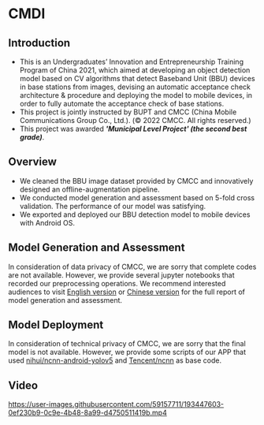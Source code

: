 # CMDI
## Introduction
* This is an Undergraduates’ Innovation and Entrepreneurship Training Program of China 2021, which aimed at developing an object detection model based on CV algorithms that detect Baseband Unit (BBU) devices in base stations from images, devising an automatic acceptance check architecture & procedure and deploying the model to mobile devices, in order to fully automate the acceptance check of base stations.
* This project is jointly instructed by BUPT and CMCC (China Mobile Communications Group Co., Ltd.). (© 2022 CMCC. All rights reserved.)
* This project was awarded ***'Municipal Level Project' (the second best grade)***.

## Overview
* We cleaned the BBU image dataset provided by CMCC and innovatively designed an offline-augmentation pipeline.
* We conducted model generation and assessment based on 5-fold cross validation. The performance of our model was satisfying.
* We exported and deployed our BBU detection model to mobile devices with Android OS.

## Model Generation and Assessment
In consideration of data privacy of CMCC, we are sorry that complete codes are not available. However, we provide several jupyter notebooks that recorded our preprocessing operations. We recommend interested audiences to visit [English version](https://wandb.ai/seanirlo/YOLOv5/reports/CMDI-Report--VmlldzoyNzI2MzM2) or [Chinese version](https://wandb.ai/seanirlo/YOLOv5/reports/-BBU---VmlldzoyMDIyMDI1) for the full report of model generation and assessment.

## Model Deployment
In consideration of technical privacy of CMCC, we are sorry that the final model is not available. However, we provide some scripts of our APP that used [nihui/ncnn-android-yolov5](https://github.com/nihui/ncnn-android-yolov5) and [Tencent/ncnn](https://github.com/Tencent/ncnn) as base code.

## Video

https://user-images.githubusercontent.com/59157711/193447603-0ef230b9-0c9e-4b48-8a99-d4750511419b.mp4
